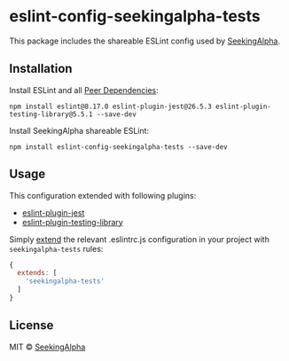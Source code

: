 # eslint-config-seekingalpha-tests

This package includes the shareable ESLint config used by [SeekingAlpha](https://seekingalpha.com/).

## Installation

Install ESLint and all [Peer Dependencies](https://nodejs.org/en/blog/npm/peer-dependencies/):

    npm install eslint@8.17.0 eslint-plugin-jest@26.5.3 eslint-plugin-testing-library@5.5.1 --save-dev

Install SeekingAlpha shareable ESLint:

    npm install eslint-config-seekingalpha-tests --save-dev

## Usage

This configuration extended with following plugins:

* [eslint-plugin-jest](https://github.com/jest-community/eslint-plugin-jest)
* [eslint-plugin-testing-library](https://github.com/testing-library/eslint-plugin-testing-library)

Simply [extend](https://eslint.org/docs/user-guide/configuring#extending-configuration-files) the relevant .eslintrc.js configuration in your project with `seekingalpha-tests` rules:

```javascript
{
  extends: [
    'seekingalpha-tests'
  ]
}
```

## License

MIT © [SeekingAlpha](https://seekingalpha.com/)

